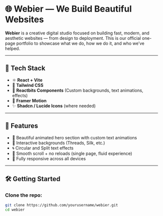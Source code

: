 # 🌐 Webier — We Build Beautiful Websites

**Webier** is a creative digital studio focused on building fast, modern, and aesthetic websites — from design to deployment. This is our official one-page portfolio to showcase what we do, how we do it, and who we’ve helped.

---

## 🚀 Tech Stack

- ⚛️ **React + Vite**
- 🎨 **Tailwind CSS**
- 🌈 **Reactbits Components** (Custom backgrounds, text animations, effects)
- 🧠 **Framer Motion**
- ✨ **Shadcn / Lucide Icons** (where needed)

---

## 🧩 Features

- 🎥 Beautiful animated hero section with custom text animations
- 🌊 Interactive backgrounds (Threads, Silk, etc.)
- 🌀 Circular and Split text effects
- 💎 Smooth scroll + no reloads (single page, fluid experience)
- 📱 Fully responsive across all devices

---

## 🛠️ Getting Started

### Clone the repo:

```bash
git clone https://github.com/yourusername/webier.git
cd webier
```
